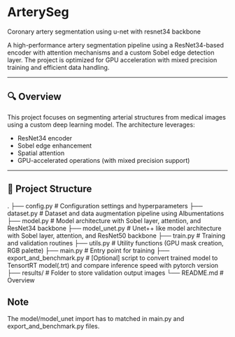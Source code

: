 # ArterySeg
Coronary artery segmentation using u-net with resnet34 backbone

A high-performance artery segmentation pipeline using a ResNet34-based encoder with attention mechanisms and a custom Sobel edge detection layer. The project is optimized for GPU acceleration with mixed precision training and efficient data handling.

---

## 🔍 Overview

This project focuses on segmenting arterial structures from medical images using a custom deep learning model. The architecture leverages:

- ResNet34 encoder
- Sobel edge enhancement
- Spatial attention
- GPU-accelerated operations (with mixed precision support)

---

## 📁 Project Structure

.
├── config.py                    # Configuration settings and hyperparameters
├── dataset.py                   # Dataset and data augmentation pipeline using Albumentations
├── model.py                     # Model architecture with Sobel layer, attention, and ResNet34 backbone
├── model_unet.py                # Unet++ like model architecture with Sobel layer, attention, and ResNet50 backbone
├── train.py                     # Training and validation routines
├── utils.py                     # Utility functions (GPU mask creation, RGB palette)
├── main.py                      # Entry point for training
├── export_and_benchmark.py      # [Optional] script to convert trained model to TensortRT model(.trt) and compare inference speed with pytorch version
├── results/                     # Folder to store validation output images
└── README.md                    # Overview


## Note

The model/model_unet import has to matched in main.py and export_and_benchmark.py files.
